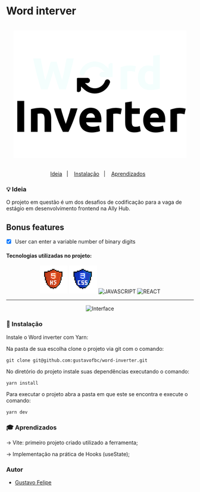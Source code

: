 # Word interver
<br/>
<div align="center">
  <img alt="Word inverter" src="https://github.com/gustavofbc/word-inverter/blob/main/src/assets/logo.svg"/>
</div>
<br/>

<p align="center">
  <a href="#bulb-ideia">Ideia</a>&nbsp;&nbsp;&nbsp;|&nbsp;&nbsp;&nbsp;
  <a href="#wrench-instalação">Instalação</a>&nbsp;&nbsp;&nbsp;|&nbsp;&nbsp;&nbsp;
  <a href="#mortar_board-aprendizados">Aprendizados</a>&nbsp;&nbsp;&nbsp;
</p>

### :bulb: Ideia
O projeto em questão é um dos desafios de codificação para a vaga de estágio em desenvolvimento frontend na Ally Hub.

## Bonus features

-   [x] User can enter a variable number of binary digits


<h4> Tecnologias utilizadas no projeto:</h4>

<p align="center">
    <img alt="HTML5" title="HTML5" src="https://github.com/gustavofbc/pixel_of_shields/blob/main/base/html.png" width="75"/>
    <img alt="CSS3" title="CSS3" src="https://github.com/gustavofbc/pixel_of_shields/blob/main/base/css.png" width="75"/>
    <img alt="JAVASCRIPT" title="JAVASCRIPT" src="https://github.com/gustavofbc/pixel_of_shields/blob/main/base/javascript.png" width="75"/>
    <img alt="REACT" title="REACT" src="https://github.com/gustavofbc/pixel_of_shields/blob/main/base/react.png" width="75"/>
</p>

<hr/>


<p align="center">
  <img alt="Interface" src="https://github.com/gustavofbc/bin2dec/blob/main/src/assets/word-inverter-interface.png"/>
</p>


### :wrench: Instalação

Instale o Word inverter com Yarn:


Na pasta de sua escolha clone o projeto via git com o comando:
```
git clone git@github.com:gustavofbc/word-inverter.git
```

No diretório do projeto instale suas dependências executando o comando:
```
yarn install
```

Para executar o projeto abra a pasta em que este se encontra e execute o comando:
```
yarn dev
```

### :mortar_board: Aprendizados

-> Vite: primeiro projeto criado utilizado a ferramenta;

-> Implementação na prática de Hooks (useState);

### Autor

- [Gustavo Felipe](https://github.com/gustavofbc)
